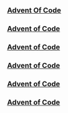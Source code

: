 ### [Advent Of Code](https://adventofcode.com/)
### [Advent of Code](https://adventofcode.com/)
### [Advent of Code](https://adventofcode.com/)
### [Advent of Code](https://adventofcode.com/)
### [Advent of Code](https://adventofcode.com/)
### [Advent of Code](https://adventofcode.com/)
